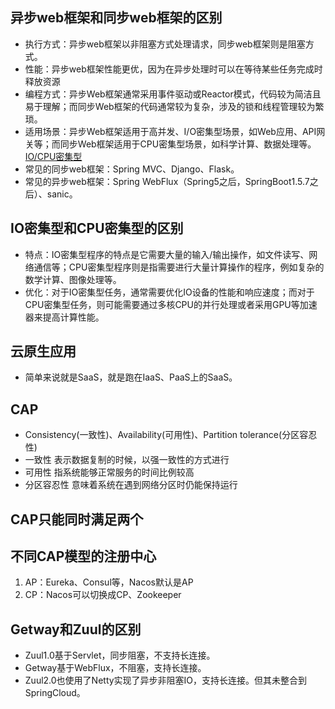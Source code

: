 ## <a id=syncweb>异步web框架和同步web框架的区别</a>
* 执行方式：异步web框架以非阻塞方式处理请求，同步web框架则是阻塞方式。
* 性能：异步web框架性能更优，因为在异步处理时可以在等待某些任务完成时释放资源
* 编程方式：异步Web框架通常采用事件驱动或Reactor模式，代码较为简洁且易于理解；而同步Web框架的代码通常较为复杂，涉及的锁和线程管理较为繁琐。
* 适用场景：异步Web框架适用于高并发、I/O密集型场景，如Web应用、API网关等；而同步Web框架适用于CPU密集型场景，如科学计算、数据处理等。[IO/CPU密集型](#iocpu)
* 常见的同步web框架：Spring MVC、Django、Flask。
* 常见的异步web框架：Spring WebFlux（Spring5之后，SpringBoot1.5.7之后）、sanic。
## <a id=iocpu>IO密集型和CPU密集型的区别</a>
* 特点：IO密集型程序的特点是它需要大量的输入/输出操作，如文件读写、网络通信等；CPU密集型程序则是指需要进行大量计算操作的程序，例如复杂的数学计算、图像处理等。
* 优化：对于IO密集型任务，通常需要优化IO设备的性能和响应速度；而对于CPU密集型任务，则可能需要通过多核CPU的并行处理或者采用GPU等加速器来提高计算性能。
## 云原生应用
* 简单来说就是SaaS，就是跑在IaaS、PaaS上的SaaS。
## CAP
* Consistency(一致性)、Availability(可用性)、Partition tolerance(分区容忍性)
* 一致性 表示数据复制的时候，以强一致性的方式进行
* 可用性 指系统能够正常服务的时间比例较高
* 分区容忍性 意味着系统在遇到网络分区时仍能保持运行
## CAP只能同时满足两个
## 不同CAP模型的注册中心
1. AP：Eureka、Consul等，Nacos默认是AP
2. CP：Nacos可以切换成CP、Zookeeper
## Getway和Zuul的区别
* Zuul1.0基于Servlet，同步阻塞，不支持长连接。
* Getway基于WebFlux，不阻塞，支持长连接。
* Zuul2.0也使用了Netty实现了异步非阻塞IO，支持长连接。但其未整合到SpringCloud。